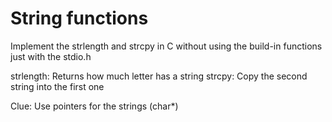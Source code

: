# String functions
Implement the strlength and strcpy in C without
using the build-in functions just with the stdio.h

strlength: Returns how much letter has a string
strcpy: Copy the second string into the first one

Clue: Use pointers for the strings (char*)